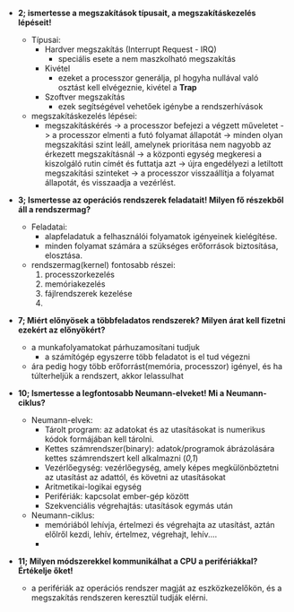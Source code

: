 - **2; ismertesse a megszakítások típusait, a megszakításkezelés lépéseit!**
	- Típusai:
		- Hardver megszakítás (Interrupt Request - IRQ)
			- speciális esete a nem maszkolható megszakítás
		- Kivétel
			- ezeket a processzor generálja, pl hogyha nullával való osztást kell elvégeznie, kivétel a **Trap**
		- Szoftver megszakítás
			- ezek segítségével vehetőek igénybe a rendszerhívások
	- megszakításkezelés lépései:
		- megszakításkérés -> a processzor befejezi a végzett műveletet -> a processzor elmenti a futó folyamat állapotát -> minden olyan megszakítási szint leáll, amelynek prioritása nem nagyobb az érkezett megszakításnál -> a központi egység megkeresi a kiszolgáló rutin címét és futtatja azt -> újra engedélyezi a letiltott megszakítási szinteket -> a processzor visszaállítja a folyamat állapotát, és visszaadja a vezérlést.

- **3; Ismertesse az operációs rendszerek feladatait! Milyen fő részekből áll a rendszermag?**
	- Feladatai:
		- alapfeladatuk a felhasználói folyamatok igényeinek kielégítése.
		- minden folyamat számára a szükséges erőforrások biztosítása, elosztása.
	- rendszermag(kernel) fontosabb részei:
		1. processzorkezelés
		2. memóriakezelés
		3. fájlrendszerek kezelése
		4. 

- **7; Miért előnyösek a többfeladatos rendszerek? Milyen árat kell fizetni ezekért az előnyökért?**
	- a munkafolyamatokat párhuzamosítani tudjuk
		- a számítógép egyszerre több feladatot is el tud végezni
	- ára pedig hogy több erőforrást(memória, processzor) igényel, és ha túlterheljük a rendszert, akkor lelassulhat

- **10; Ismertesse a legfontosabb Neumann-elveket! Mi a Neumann-ciklus?**
	- Neumann-elvek:
		- Tárolt program: az adatokat és az utasításokat is numerikus kódok formájában kell tárolni.
		- Kettes számrendszer(binary): adatok/programok ábrázolására kettes számrendszert kell alkalmazni (*0,1*)
		- Vezérlőegység: vezérlőegység, amely képes megkülönböztetni az utasítást az adattól, és követni az utasításokat
		- Aritmetikai-logikai egység
		- Perifériák: kapcsolat ember-gép között
		- Szekvenciális végrehajtás: utasítások egymás után
	- Neumann-ciklus:
		- memóriából lehívja, értelmezi és végrehajta az utasítást, aztán előlről kezdi, lehív, értelmez, végrehajt, lehív....
		- 

- **11; Milyen módszerekkel kommunikálhat a CPU a perifériákkal? Értékelje őket!**
	- a perifériák az operációs rendszer magját az eszközkezelőkön, és a megszakítás rendszeren keresztül tudják elérni.